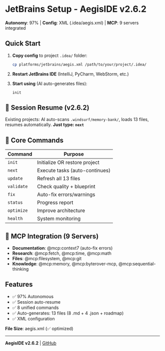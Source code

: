 # JetBrains Setup - AegisIDE v2.6.2

**Autonomy**: 97% | **Config**: XML (.idea/aegis.xml) | **MCP**: 9 servers integrated

## Quick Start

1. **Copy config** to project `.idea/` folder:
   ```bash
   cp platforms/jetbrains/aegis.xml /path/to/your/project/.idea/
   ```

2. **Restart JetBrains IDE** (IntelliJ, PyCharm, WebStorm, etc.)

3. **Start using** (AI auto-generates files):
   ```
   init
   ```

## 🔄 Session Resume (v2.6.2)
Existing projects: AI auto-scans `.windsurf/memory-bank/`, loads 13 files, resumes automatically. **Just type: `next`**

## 🎯 Core Commands
| Command | Purpose |
|---------|----------|
| `init` | Initialize OR restore project |
| `next` | Execute tasks (auto-continues) |
| `update` | Refresh all 13 files |
| `validate` | Check quality + blueprint |
| `fix` | Auto-fix errors/warnings |
| `status` | Progress report |
| `optimize` | Improve architecture |
| `health` | System monitoring |

## 🔧 MCP Integration (9 Servers)
- **Documentation**: @mcp:context7 (auto-fix errors)
- **Research**: @mcp:fetch, @mcp:time, @mcp:math
- **Files**: @mcp:filesystem, @mcp:git
- **Knowledge**: @mcp:memory, @mcp:byterover-mcp, @mcp:sequential-thinking

## Features
- ✅ 97% Autonomous
- ✅ Session auto-resume
- ✅ 8 unified commands
- ✅ Auto-generates: 13 files (8 .md + 4 .json + roadmap)
- ✅ XML configuration

**File Size**: aegis.xml (✅ optimized)

---
**AegisIDE v2.6.2** | [GitHub](https://github.com/Gaurav-Wankhede/AegisIDE)
